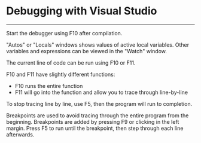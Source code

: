 # Debugging with Visual Studio

---

Start the debugger using F10 after compilation.

"Autos" or "Locals" windows shows values of active local variables.
Other variables and expressions can be viewed in the "Watch" window.

The current line of code can be run using F10 or F11.

F10 and F11 have slightly different functions:
  - F10 runs the entire function
  - F11 will go into the function and allow you to trace through line-by-line

To stop tracing line by line, use F5, then the program will run to completion.

Breakpoints are used to avoid tracing through the entire program from the
beginning. Breakpoints are added by pressing F9 or clicking in the left margin.
Press F5 to run until the breakpoint, then step through each line afterwards.
